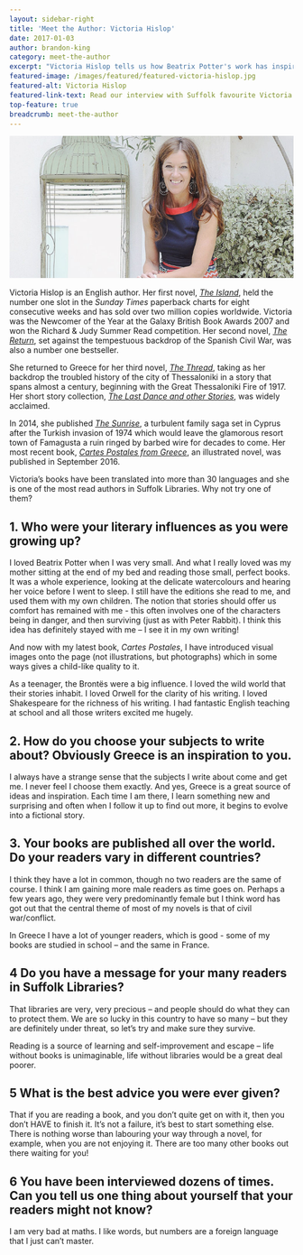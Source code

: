 ```yaml
---
layout: sidebar-right
title: 'Meet the Author: Victoria Hislop'
date: 2017-01-03
author: brandon-king
category: meet-the-author
excerpt: "Victoria Hislop tells us how Beatrix Potter's work has inspired her, where her ideas come from, and why she thinks libraries are precious."
featured-image: /images/featured/featured-victoria-hislop.jpg
featured-alt: Victoria Hislop
featured-link-text: Read our interview with Suffolk favourite Victoria Hislop.
top-feature: true
breadcrumb: meet-the-author
---
```


![Victoria Hislop](/images/featured/featured-victoria-hislop.jpg)

Victoria Hislop is an English author. Her first novel, [<cite>The Island</cite>](https://suffolk.spydus.co.uk/cgi-bin/spydus.exe/ENQ/OPAC/BIBENQ?BRN=411936), held the number one slot in the <cite>Sunday Times</cite> paperback charts for eight consecutive weeks and has sold over two million copies worldwide. Victoria was the Newcomer of the Year at the Galaxy British Book Awards 2007 and won the Richard &amp; Judy Summer Read competition. Her second novel, [<cite>The Return</cite>](https://suffolk.spydus.co.uk/cgi-bin/spydus.exe/ENQ/OPAC/BIBENQ?BRN=418540), set against the tempestuous backdrop of the Spanish Civil War, was also a number one bestseller.

She returned to Greece for her third novel, [<cite>The Thread</cite>](https://suffolk.spydus.co.uk/cgi-bin/spydus.exe/ENQ/OPAC/BIBENQ?BRN=425335), taking as her backdrop the troubled history of the city of Thessaloniki in a story that spans almost a century, beginning with the Great Thessaloniki Fire of 1917. Her short story collection, [<cite>The Last Dance and other Stories</cite>](https://suffolk.spydus.co.uk/cgi-bin/spydus.exe/ENQ/OPAC/BIBENQ?BRN=1363481), was widely acclaimed.

In 2014, she published [<cite>The Sunrise</cite>](https://suffolk.spydus.co.uk/cgi-bin/spydus.exe/ENQ/OPAC/BIBENQ?BRN=1761711), a turbulent family saga set in Cyprus after the Turkish invasion of 1974 which would leave the glamorous resort town of Famagusta a ruin ringed by barbed wire for decades to come. Her most recent book, [<cite>Cartes Postales from Greece</cite>](https://suffolk.spydus.co.uk/cgi-bin/spydus.exe/ENQ/OPAC/BIBENQ?BRN=2017412), an illustrated novel, was published in September 2016.

Victoria’s books have been translated into more than 30 languages and she is one of the most read authors in Suffolk Libraries. Why not try one of them?

## 1. Who were your literary influences as you were growing up?

I loved Beatrix Potter when I was very small. And what I really loved was my mother sitting at the end of my bed and reading those small, perfect books. It was a whole experience, looking at the delicate watercolours and hearing her voice before I went to sleep. I still have the editions she read to me, and used them with my own children. The notion that stories should offer us comfort has remained with me - this often involves one of the characters being in danger, and then surviving (just as with Peter Rabbit). I think this idea has definitely stayed with me – I see it in my own writing!

And now with my latest book, <cite>Cartes Postales</cite>, I have introduced visual images onto the page (not illustrations, but photographs) which in some ways gives a child-like quality to it.

As a teenager, the Brontës were a big influence. I loved the wild world that their stories inhabit. I loved Orwell for the clarity of his writing. I loved Shakespeare for the richness of his writing. I had fantastic English teaching at school and all those writers excited me hugely.

## 2. How do you choose your subjects to write about? Obviously Greece is an inspiration to you.

I always have a strange sense that the subjects I write about come and get me. I never feel I choose them exactly. And yes, Greece is a great source of ideas and inspiration. Each time I am there, I learn something new and surprising and often when I follow it up to find out more, it begins to evolve into a fictional story.

## 3. Your books are published all over the world. Do your readers vary in different countries?

I think they have a lot in common, though no two readers are the same of course. I think I am gaining more male readers as time goes on. Perhaps a few years ago, they were very predominantly female but I think word has got out that the central theme of most of my novels is that of civil war/conflict.

In Greece I have a lot of younger readers, which is good - some of my books are studied in school – and the same in France.

## 4 Do you have a message for your many readers in Suffolk Libraries?

That libraries are very, very precious – and people should do what they can to protect them. We are so lucky in this country to have so many – but they are definitely under threat, so let’s try and make sure they survive.

Reading is a source of learning and self-improvement and escape – life without books is unimaginable, life without libraries would be a great deal poorer.

## 5 What is the best advice you were ever given?

That if you are reading a book, and you don’t quite get on with it, then you don’t HAVE to finish it. It’s not a failure, it’s best to start something else. There is nothing worse than labouring your way through a novel, for example, when you are not enjoying it. There are too many other books out there waiting for you!

## 6 You have been interviewed dozens of times. Can you tell us one thing about yourself that your readers might not know?

I am very bad at maths. I like words, but numbers are a foreign language that I just can’t master.
